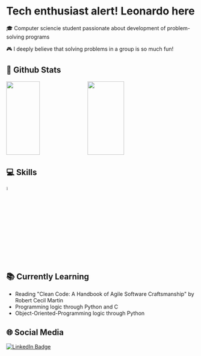 # Tech enthusiast alert! Leonardo here

🎓 Computer sciencie student passionate about development of problem-solving programs

🎮 I deeply believe that solving problems in a group is so much fun!

## 👾 Github Stats

<div align="left">
    <img width="42%" height="195px" src="https://github-readme-stats.vercel.app/api?username=leonardocassauara&show_icons=true&theme=dark">
    <img width="44%" height="195px" src="https://github-readme-stats.vercel.app/api/top-langs/?username=leonardocassauara&layout=compact&theme=dark">
</div>

## 💻 Skills

<div>
  <img src="https://camo.githubusercontent.com/dd8b0601cdfefe534a6a26f4c29c7f8a5fcfc315002655f519c73121f7bad8bc/68747470733a2f2f63646e2e6a7364656c6976722e6e65742f67682f64657669636f6e732f64657669636f6e2f69636f6e732f707974686f6e2f707974686f6e2d6f726967696e616c2e737667" width="5%" height="5%">
</div>

## 📚 Currently Learning

  * Reading "Clean Code: A Handbook of Agile Software Craftsmanship" by Robert Cecil Martin
  * Programming logic through Python and C
  * Object-Oriented-Programming logic through Python

## 🌐 Social Media

<div id="badges">
  <a href="https://www.linkedin.com/in/leonardo-cassauara-maia-b6228b214">
    <img src="https://img.shields.io/badge/LinkedIn-blue?style=for-the-badge&logo=linkedin&logoColor=white" alt="LinkedIn Badge"/>
  </a>
</div>


